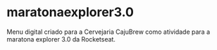 # maratonaexplorer3.0
Menu digital criado para a Cervejaria CajuBrew como atividade para a maratona explorer 3.0 da Rocketseat.
